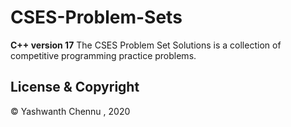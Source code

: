 # CSES-Problem-Sets
**C++ version 17**
The CSES Problem Set Solutions is a collection of competitive programming practice problems.
## License & Copyright
© Yashwanth Chennu , 2020
